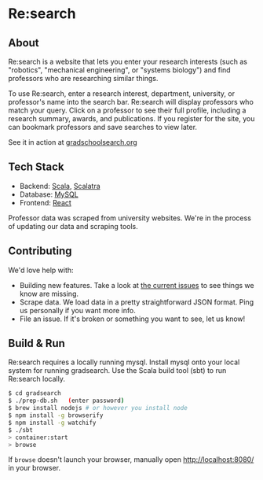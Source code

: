 # Re:search #

## About ##
Re:search is a website that lets you enter your research interests (such as "robotics", "mechanical engineering", or "systems biology") and find professors who are researching similar things.

To use Re:search, enter a research interest, department, university, or professor's name into the search bar. Re:search will display professors who match your query. Click on a professor to see their full profile, including a research summary, awards, and publications. If you register for the site, you can bookmark professors and save searches to view later.

See it in action at [gradschoolsearch.org](http://www.gradschoolsearch.org)

## Tech Stack ##

* Backend: [Scala](http://www.scala-lang.org/), [Scalatra](http://www.scalatra.org)
* Database: [MySQL](http://www.mysql.com/)
* Frontend: [React](http://facebook.github.io/react/)

Professor data was scraped from university websites. We're in the process of updating our data and scraping tools.

## Contributing ##

We'd love help with:
* Building new features. Take a look at [the current issues](https://github.com/lalpert/gradsearch-scala/issues) to see things we know are missing.
* Scrape data. We load data in a pretty straightforward JSON format. Ping us personally if you want more info.
* File an issue. If it's broken or something you want to see, let us know!

## Build & Run ##
Re:search requires a locally running mysql. Install mysql onto your local system for running gradsearch. Use the Scala build tool (sbt) to run Re:search locally.

```sh
$ cd gradsearch
$ ./prep-db.sh   (enter password)
$ brew install nodejs # or however you install node
$ npm install -g browserify
$ npm install -g watchify
$ ./sbt
> container:start
> browse
```

If `browse` doesn't launch your browser, manually open [http://localhost:8080/](http://localhost:8080/) in your browser.
